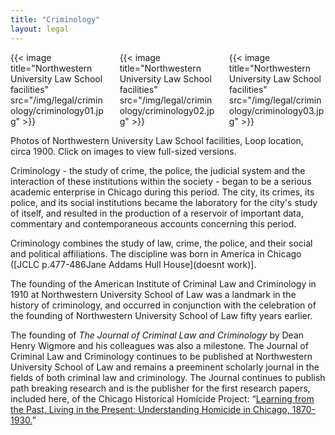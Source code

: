 ```yaml
---
title: "Criminology"
layout: legal
---
```


<div class="columns">
  <div class="column">
    {{< image title="Northwestern University Law School facilities" src="/img/legal/criminology/criminology01.jpg" >}}
  </div>
  <div class="column">
    {{< image title="Northwestern University Law School facilities" src="/img/legal/criminology/criminology02.jpg" >}}
  </div>
  <div class="column">
    {{< image title="Northwestern University Law School facilities" src="/img/legal/criminology/criminology03.jpg" >}}
  </div>
</div>

Photos of Northwestern University Law School facilities, Loop location, circa 1900. Click on images to view full-sized versions.

Criminology - the study of crime, the police, the judicial system and the interaction of these institutions within the society - began to be a serious academic enterprise in Chicago during this period. The city, its crimes, its police, and its social institutions became the laboratory for the city's study of itself, and resulted in the production of a reservoir of important data, commentary and contemporaneous accounts concerning this period.

Criminology combines the study of law, crime, the police, and their social and political affiliations. The discipline was born in America in Chicago ([JCLC p.477-486Jane Addams Hull House](doesnt work)].

The founding of the American Institute of Criminal Law and Criminology in 1910 at Northwestern University School of Law was a landmark in the history of criminology, and occurred in conjunction with the celebration of the founding of Northwestern University School of Law fifty years earlier.

The founding of *The Journal of Criminal Law and Criminology* by Dean Henry Wigmore and his colleagues was also a milestone. The Journal of Criminal Law and Criminology continues to be published at Northwestern University School of Law and remains a preeminent scholarly journal in the fields of both criminal law and criminology. The Journal continues to publish path breaking research and is the publisher for the first research papers, included here, of the Chicago Historical Homicide Project: “[Learning from the Past, Living in the Present: Understanding Homicide in Chicago, 1870-1930.](/pubs/journal/)”
